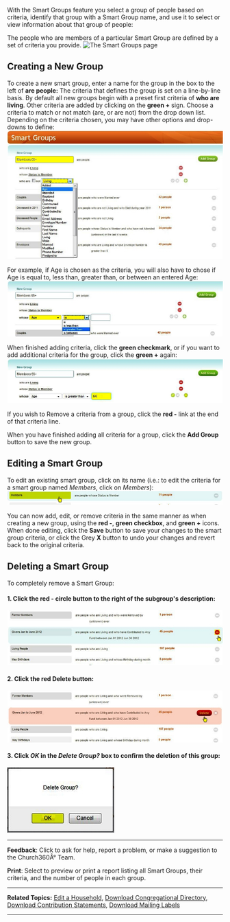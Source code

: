 With the Smart Groups feature you select a group of people based on
criteria, identify that group with a Smart Group name, and use it to
select or view information about that group of people: 

The people who are members of a particular Smart Group are defined by a
set of criteria you provide. ![The Smart Groups
page](Smart_Groups_01.JPG "The Smart Groups page")

Creating a New Group
-------------------------------------------------------------------------------------------------

To create a new smart group, enter a name for the group in the box to
the left of **are people:** The criteria that defines the group is set
on a line-by-line basis. By default all new groups begin with a preset
first criteria of **who are living**. Other criteria are added by
clicking on the **green +** sign. Choose a criteria to match or not
match (are, or are not) from the drop down list. Depending on the
criteria chosen, you may have other options and drop-downs to define:
![Selecting Criteria](Smart_Groups_02.JPG "Selecting Criteria")

For example, if Age is chosen as the criteria, you will also have to
chose if Age is equal to, less than, greater than, or between an entered
Age: ![Select Condition](Smart_Groups_03.JPG "Select Condition")

When finished adding criteria, click the **green checkmark**, or if you
want to add additional criteria for the group, click the **green +**
again: ![Saving Criteria](Smart_Groups_04.JPG "Saving Criteria")

If you wish to Remove a criteria from a group, click the **red -** link
at the end of that criteria line.

When you have finished adding all criteria for a group, click the **Add
Group** button to save the new group.

Editing a Smart Group
---------------------------------------------------------------------------------------------------

To edit an existing smart group, click on its name (i.e.: to edit the
criteria for a smart group named *Members*, click on *Members*):
![Select Group to Edit](Smart_Groups_05.JPG "Select Group to Edit")

You can now add, edit, or remove criteria in the same manner as when
creating a new group, using the **red -**, **green checkbox**, and
**green +** icons. When done editing, click the **Save** button to save
your changes to the smart group criteria, or click the Grey **X** button
to undo your changes and revert back to the original criteria.

Deleting a Smart Group
-----------------------------------------------------------------------------------------------------

To completely remove a Smart Group:

#### 1. Click the red - circle button to the right of the subgroup's description:

![Select Group to Delete](Smart_Groups_06.JPG "Select Group to Delete")

#### 2. Click the red **Delete** button:

![Click Delete button](Smart_Groups_07.JPG "Click Delete button")

#### 3. Click *OK* in the *Delete Group?* box to confirm the deletion of this group:

![Click OK](Smart_Groups_08.JPG "Click OK")

* * * * *

**Feedback**: Click **<Feedback>** to ask for help, report a problem, or
make a suggestion to the Church360Â° Team.

**Print**: Select to preview or print a report listing all Smart Groups,
their criteria, and the number of people in each group.

* * * * *

**Related Topics:** [Edit a Household](people:%20Edit%20a%20Household),
[Download Congregational
Directory](Download%20Congregational%20Directory), [Download
Contribution Statements](Download%20Contribution%20Statements),
[Download Mailing Labels](Download%20Mailing%20Labels)

* * * * *
